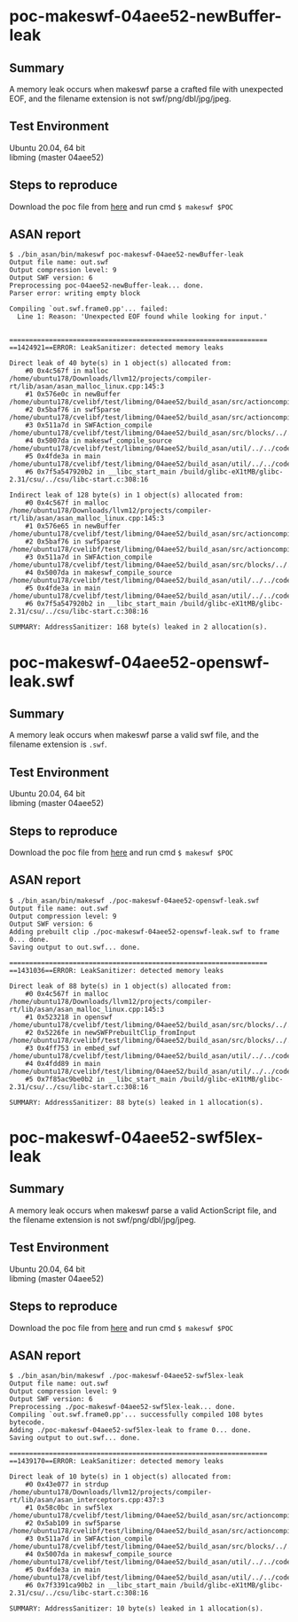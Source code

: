 # poc-makeswf-04aee52-newBuffer-leak

## Summary
A memory leak occurs when makeswf parse a crafted file with unexpected EOF, and the filename extension is not swf/png/dbl/jpg/jpeg.

## Test Environment
Ubuntu 20.04, 64 bit  
libming (master 04aee52)

## Steps to reproduce
Download the poc file from [here](https://raw.githubusercontent.com/Marsman1996/pocs/master/libming/poc-makeswf-04aee52-newBuffer-leak) and run cmd 
`$ makeswf $POC`

## ASAN report
```
$ ./bin_asan/bin/makeswf poc-makeswf-04aee52-newBuffer-leak
Output file name: out.swf
Output compression level: 9
Output SWF version: 6
Preprocessing poc-04aee52-newBuffer-leak... done.
Parser error: writing empty block

Compiling `out.swf.frame0.pp'... failed:
  Line 1: Reason: 'Unexpected EOF found while looking for input.'


=================================================================
==1424921==ERROR: LeakSanitizer: detected memory leaks

Direct leak of 40 byte(s) in 1 object(s) allocated from:
    #0 0x4c567f in malloc /home/ubuntu178/Downloads/llvm12/projects/compiler-rt/lib/asan/asan_malloc_linux.cpp:145:3
    #1 0x576e0c in newBuffer /home/ubuntu178/cvelibf/test/libming/04aee52/build_asan/src/actioncompiler/../../../code/src/actioncompiler/compile.c:143:23
    #2 0x5baf76 in swf5parse /home/ubuntu178/cvelibf/test/libming/04aee52/build_asan/src/actioncompiler/../../../code/src/actioncompiler/swf5compiler.y:1319:40
    #3 0x511a7d in SWFAction_compile /home/ubuntu178/cvelibf/test/libming/04aee52/build_asan/src/blocks/../../../code/src/blocks/action.c:138:17
    #4 0x5007da in makeswf_compile_source /home/ubuntu178/cvelibf/test/libming/04aee52/build_asan/util/../../code/util/makeswf_utils.c:132:6
    #5 0x4fde3a in main /home/ubuntu178/cvelibf/test/libming/04aee52/build_asan/util/../../code/util/makeswf.c:412:9
    #6 0x7f5a547920b2 in __libc_start_main /build/glibc-eX1tMB/glibc-2.31/csu/../csu/libc-start.c:308:16

Indirect leak of 128 byte(s) in 1 object(s) allocated from:
    #0 0x4c567f in malloc /home/ubuntu178/Downloads/llvm12/projects/compiler-rt/lib/asan/asan_malloc_linux.cpp:145:3
    #1 0x576e65 in newBuffer /home/ubuntu178/cvelibf/test/libming/04aee52/build_asan/src/actioncompiler/../../../code/src/actioncompiler/compile.c:148:23
    #2 0x5baf76 in swf5parse /home/ubuntu178/cvelibf/test/libming/04aee52/build_asan/src/actioncompiler/../../../code/src/actioncompiler/swf5compiler.y:1319:40
    #3 0x511a7d in SWFAction_compile /home/ubuntu178/cvelibf/test/libming/04aee52/build_asan/src/blocks/../../../code/src/blocks/action.c:138:17
    #4 0x5007da in makeswf_compile_source /home/ubuntu178/cvelibf/test/libming/04aee52/build_asan/util/../../code/util/makeswf_utils.c:132:6
    #5 0x4fde3a in main /home/ubuntu178/cvelibf/test/libming/04aee52/build_asan/util/../../code/util/makeswf.c:412:9
    #6 0x7f5a547920b2 in __libc_start_main /build/glibc-eX1tMB/glibc-2.31/csu/../csu/libc-start.c:308:16

SUMMARY: AddressSanitizer: 168 byte(s) leaked in 2 allocation(s).
```

# poc-makeswf-04aee52-openswf-leak.swf

## Summary
A memory leak occurs when makeswf parse a valid swf file, and the filename extension is `.swf`.

## Test Environment
Ubuntu 20.04, 64 bit  
libming (master 04aee52)

## Steps to reproduce
Download the poc file from [here](https://raw.githubusercontent.com/Marsman1996/pocs/master/libming/poc-makeswf-04aee52-openswf-leak.swf) and run cmd 
`$ makeswf $POC`

## ASAN report
```
$ ./bin_asan/bin/makeswf ./poc-makeswf-04aee52-openswf-leak.swf
Output file name: out.swf
Output compression level: 9
Output SWF version: 6
Adding prebuilt clip ./poc-makeswf-04aee52-openswf-leak.swf to frame 0... done.
Saving output to out.swf... done.

=================================================================
==1431036==ERROR: LeakSanitizer: detected memory leaks

Direct leak of 88 byte(s) in 1 object(s) allocated from:
    #0 0x4c567f in malloc /home/ubuntu178/Downloads/llvm12/projects/compiler-rt/lib/asan/asan_malloc_linux.cpp:145:3
    #1 0x523218 in openswf /home/ubuntu178/cvelibf/test/libming/04aee52/build_asan/src/blocks/../../../code/src/blocks/fromswf.c:271:41
    #2 0x5226fe in newSWFPrebuiltClip_fromInput /home/ubuntu178/cvelibf/test/libming/04aee52/build_asan/src/blocks/../../../code/src/blocks/fromswf.c:1302:8
    #3 0x4ff753 in embed_swf /home/ubuntu178/cvelibf/test/libming/04aee52/build_asan/util/../../code/util/makeswf.c:699:14
    #4 0x4fdd89 in main /home/ubuntu178/cvelibf/test/libming/04aee52/build_asan/util/../../code/util/makeswf.c:401:4
    #5 0x7f85ac9be0b2 in __libc_start_main /build/glibc-eX1tMB/glibc-2.31/csu/../csu/libc-start.c:308:16

SUMMARY: AddressSanitizer: 88 byte(s) leaked in 1 allocation(s).
```

# poc-makeswf-04aee52-swf5lex-leak

## Summary
A memory leak occurs when makeswf parse a valid ActionScript file, and the filename extension is not swf/png/dbl/jpg/jpeg.

## Test Environment
Ubuntu 20.04, 64 bit  
libming (master 04aee52)

## Steps to reproduce
Download the poc file from [here](https://raw.githubusercontent.com/Marsman1996/pocs/master/libming/poc-makeswf-04aee52-swf5lex-leak) and run cmd 
`$ makeswf $POC`

## ASAN report
```
$ ./bin_asan/bin/makeswf ./poc-makeswf-04aee52-swf5lex-leak
Output file name: out.swf
Output compression level: 9
Output SWF version: 6
Preprocessing ./poc-makeswf-04aee52-swf5lex-leak... done.
Compiling `out.swf.frame0.pp'... successfully compiled 108 bytes bytecode.
Adding ./poc-makeswf-04aee52-swf5lex-leak to frame 0... done.
Saving output to out.swf... done.

=================================================================
==1439170==ERROR: LeakSanitizer: detected memory leaks

Direct leak of 10 byte(s) in 1 object(s) allocated from:
    #0 0x43e077 in strdup /home/ubuntu178/Downloads/llvm12/projects/compiler-rt/lib/asan/asan_interceptors.cpp:437:3
    #1 0x58c0bc in swf5lex /home/ubuntu178/cvelibf/test/libming/04aee52/build_asan/src/actioncompiler/../../../code/src/actioncompiler/swf5compiler.flex:360:27
    #2 0x5ab109 in swf5parse /home/ubuntu178/cvelibf/test/libming/04aee52/build_asan/src/actioncompiler/swf5compiler.tab.c:3428:16
    #3 0x511a7d in SWFAction_compile /home/ubuntu178/cvelibf/test/libming/04aee52/build_asan/src/blocks/../../../code/src/blocks/action.c:138:17
    #4 0x5007da in makeswf_compile_source /home/ubuntu178/cvelibf/test/libming/04aee52/build_asan/util/../../code/util/makeswf_utils.c:132:6
    #5 0x4fde3a in main /home/ubuntu178/cvelibf/test/libming/04aee52/build_asan/util/../../code/util/makeswf.c:412:9
    #6 0x7f3391ca90b2 in __libc_start_main /build/glibc-eX1tMB/glibc-2.31/csu/../csu/libc-start.c:308:16

SUMMARY: AddressSanitizer: 10 byte(s) leaked in 1 allocation(s).
```